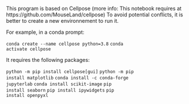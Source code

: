 <p>This program is based on Cellpose (more info: This notebook requires at https://github.com/MouseLand/cellpose)
To avoid potential conflicts, it is better to create a new environnement to run it.</p>

For example, in a conda prompt:

<code>conda create --name cellpose python=3.8</code>
<code>conda activate cellpose</code>


It requires the following packages:

<code>python -m pip install cellpose[gui]</code>
<code>python -m pip install matplotlib</code>
<code>conda install -c conda-forge jupyterlab</code>
<code>conda install scikit-image</code>
<code>pip install seaborn</code>
<code>pip install ipywidgets</code>
<code>pip install openpyxl</code>